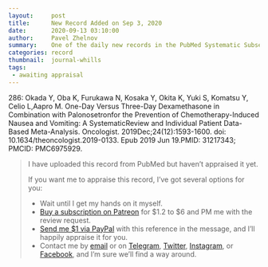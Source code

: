 ```yaml
---
layout:     post
title:      New Record Added on Sep 3, 2020
date:       2020-09-13 03:10:00
author:     Pavel Zhelnov
summary:    One of the daily new records in the PubMed Systematic Subset indexed by Sep 3, 2020.
categories: record
thumbnail:  journal-whills
tags:
 - awaiting appraisal
---
```


286: Okada Y, Oba K, Furukawa N, Kosaka Y, Okita K, Yuki S, Komatsu Y, Celio L,Aapro M. One-Day Versus Three-Day Dexamethasone in Combination with Palonosetronfor the Prevention of Chemotherapy-Induced Nausea and Vomiting: A SystematicReview and Individual Patient Data-Based Meta-Analysis. Oncologist. 2019Dec;24(12):1593-1600. doi: 10.1634/theoncologist.2019-0133. Epub 2019 Jun 19.PMID: 31217343; PMCID: PMC6975929.


> I have uploaded this record from PubMed but haven’t appraised it yet.
>
> If you want me to appraise this record, I’ve got several options for you:
> * Wait until I get my hands on it myself.
> * [Buy a subscription on Patreon](https://patreon.com/zheln) for $1.2 to $6 and PM me with the review request.
> * [Send me $1 via PayPal](https://paypal.me/pjelnov) with this reference in the message, and I’ll happily appraise it for you.
> * Contact me by [email](mailto:pavel@zheln.com) or on [Telegram](https://t.me/drzhelnov), [Twitter](https://twitter.com/drzhelnov), [Instagram](https://instagram.com/igzheln), or [Facebook](https://facebook.com/drzhelnov), and I’m sure we’ll find a way around.
